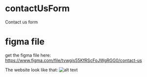 # contactUsForm
Contact us form

# figma file
get the figma file here: https://www.figma.com/file/tvwgis55KfRScFoJWgRGG0/contact-us

The website look like that:
![alt text](https://github.com/[baptisteCanac]/[contactUsForm]/blob/[main]/looklike.png?raw=true)

